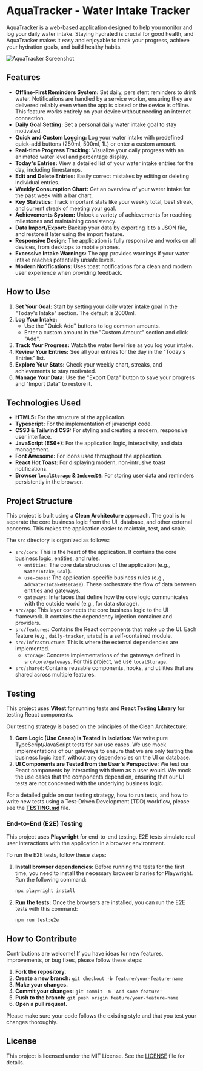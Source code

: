 # AquaTracker - Water Intake Tracker

AquaTracker is a web-based application designed to help you monitor and log your daily water intake. Staying hydrated is crucial for good health, and AquaTracker makes it easy and enjoyable to track your progress, achieve your hydration goals, and build healthy habits.

![AquaTracker Screenshot](https://via.placeholder.com/800x400.png?text=AquaTracker+Application+Screenshot)

## Features

*   **Offline-First Reminders System:** Set daily, persistent reminders to drink water. Notifications are handled by a service worker, ensuring they are delivered reliably even when the app is closed or the device is offline. This feature works entirely on your device without needing an internet connection.
*   **Daily Goal Setting:** Set a personal daily water intake goal to stay motivated.
*   **Quick and Custom Logging:** Log your water intake with predefined quick-add buttons (250ml, 500ml, 1L) or enter a custom amount.
*   **Real-time Progress Tracking:** Visualize your daily progress with an animated water level and percentage display.
*   **Today's Entries:** View a detailed list of your water intake entries for the day, including timestamps.
*   **Edit and Delete Entries:** Easily correct mistakes by editing or deleting individual entries.
*   **Weekly Consumption Chart:** Get an overview of your water intake for the past week with a bar chart.
*   **Key Statistics:** Track important stats like your weekly total, best streak, and current streak of meeting your goal.
*   **Achievements System:** Unlock a variety of achievements for reaching milestones and maintaining consistency.
*   **Data Import/Export:** Backup your data by exporting it to a JSON file, and restore it later using the import feature.
*   **Responsive Design:** The application is fully responsive and works on all devices, from desktops to mobile phones.
*   **Excessive Intake Warnings:** The app provides warnings if your water intake reaches potentially unsafe levels.
*   **Modern Notifications:** Uses toast notifications for a clean and modern user experience when providing feedback.

## How to Use

1.  **Set Your Goal:** Start by setting your daily water intake goal in the "Today's Intake" section. The default is 2000ml.
2.  **Log Your Intake:**
    *   Use the "Quick Add" buttons to log common amounts.
    *   Enter a custom amount in the "Custom Amount" section and click "Add".
3.  **Track Your Progress:** Watch the water level rise as you log your intake.
4.  **Review Your Entries:** See all your entries for the day in the "Today's Entries" list.
5.  **Explore Your Stats:** Check your weekly chart, streaks, and achievements to stay motivated.
6.  **Manage Your Data:** Use the "Export Data" button to save your progress and "Import Data" to restore it.

## Technologies Used

*   **HTML5:** For the structure of the application.
*   **Typescript:** For the implementation of javascript code.
*   **CSS3 & Tailwind CSS:** For styling and creating a modern, responsive user interface.
*   **JavaScript (ES6+):** For the application logic, interactivity, and data management.
*   **Font Awesome:** For icons used throughout the application.
*   **React Hot Toast:** For displaying modern, non-intrusive toast notifications.
*   **Browser `localStorage` & `IndexedDB`:** For storing user data and reminders persistently in the browser.

## Project Structure

This project is built using a **Clean Architecture** approach. The goal is to separate the core business logic from the UI, database, and other external concerns. This makes the application easier to maintain, test, and scale.

The `src` directory is organized as follows:

-   `src/core`: This is the heart of the application. It contains the core business logic, entities, and rules.
    -   `entities`: The core data structures of the application (e.g., `WaterIntake`, `Goal`).
    -   `use-cases`: The application-specific business rules (e.g., `AddWaterIntakeUseCase`). These orchestrate the flow of data between entities and gateways.
    -   `gateways`: Interfaces that define how the core logic communicates with the outside world (e.g., for data storage).
-   `src/app`: This layer connects the core business logic to the UI framework. It contains the dependency injection container and providers.
-   `src/features`: Contains the React components that make up the UI. Each feature (e.g., `daily-tracker`, `stats`) is a self-contained module.
-   `src/infrastructure`: This is where the external dependencies are implemented.
    -   `storage`: Concrete implementations of the gateways defined in `src/core/gateways`. For this project, we use `localStorage`.
-   `src/shared`: Contains reusable components, hooks, and utilities that are shared across multiple features.

## Testing

This project uses **Vitest** for running tests and **React Testing Library** for testing React components.

Our testing strategy is based on the principles of the Clean Architecture:

1.  **Core Logic (Use Cases) is Tested in Isolation:** We write pure TypeScript/JavaScript tests for our use cases. We use mock implementations of our gateways to ensure that we are only testing the business logic itself, without any dependencies on the UI or database.
2.  **UI Components are Tested from the User's Perspective:** We test our React components by interacting with them as a user would. We mock the use cases that the components depend on, ensuring that our UI tests are not concerned with the underlying business logic.

For a detailed guide on our testing strategy, how to run tests, and how to write new tests using a Test-Driven Development (TDD) workflow, please see the **[TESTING.md](doc/TESTING.md)** file.

### End-to-End (E2E) Testing

This project uses **Playwright** for end-to-end testing. E2E tests simulate real user interactions with the application in a browser environment.

To run the E2E tests, follow these steps:

1.  **Install browser dependencies:**
    Before running the tests for the first time, you need to install the necessary browser binaries for Playwright. Run the following command:
    ```bash
    npx playwright install
    ```

2.  **Run the tests:**
    Once the browsers are installed, you can run the E2E tests with this command:
    ```bash
    npm run test:e2e
    ```

## How to Contribute

Contributions are welcome! If you have ideas for new features, improvements, or bug fixes, please follow these steps:

1.  **Fork the repository.**
2.  **Create a new branch:** `git checkout -b feature/your-feature-name`
3.  **Make your changes.**
4.  **Commit your changes:** `git commit -m 'Add some feature'`
5.  **Push to the branch:** `git push origin feature/your-feature-name`
6.  **Open a pull request.**

Please make sure your code follows the existing style and that you test your changes thoroughly.

## License

This project is licensed under the MIT License. See the [LICENSE](LICENSE) file for details.